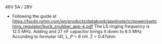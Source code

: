 
46V 5A / 28V

* Following the guide at https://fscdn.rohm.com/en/products/databook/applinote/ic/power/switching_regulator/buck_snubber_app-e.pdf
The LS ringing frequency is 12.5 MHz.
Adding and 27 nF capacitor brings it down to 6.5 MHz
According to formular (4), L_P = 6 nH.
Z = 0.47ohm


